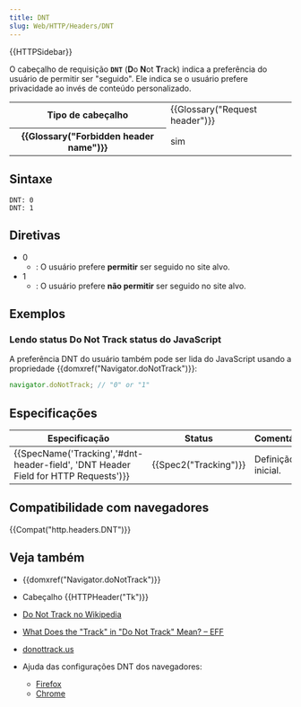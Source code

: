 ```yaml
---
title: DNT
slug: Web/HTTP/Headers/DNT
---
```


{{HTTPSidebar}}

O cabeçalho de requisição **`DNT`** (**D**o **N**ot **T**rack) indica a preferência do usuário de permitir ser "seguido". Ele indica se o usuário prefere privacidade ao invés de conteúdo personalizado.

<table class="properties">
  <tbody>
    <tr>
      <th scope="row">Tipo de cabeçalho</th>
      <td>{{Glossary("Request header")}}</td>
    </tr>
    <tr>
      <th scope="row">{{Glossary("Forbidden header name")}}</th>
      <td>sim</td>
    </tr>
  </tbody>
</table>

## Sintaxe

```
DNT: 0
DNT: 1
```

## Diretivas

- 0
  - : O usuário prefere **permitir** ser seguido no site alvo.
- 1
  - : O usuário prefere **não permitir** ser seguido no site alvo.

## Exemplos

### Lendo status Do Not Track status do JavaScript

A preferência DNT do usuário também pode ser lida do JavaScript usando a propriedade {{domxref("Navigator.doNotTrack")}}:

```js
navigator.doNotTrack; // "0" or "1"
```

## Especificações

| Especificação                                                                                                | Status                       | Comentários        |
| ------------------------------------------------------------------------------------------------------------ | ---------------------------- | ------------------ |
| {{SpecName('Tracking','#dnt-header-field', 'DNT Header Field for HTTP Requests')}} | {{Spec2("Tracking")}} | Definição inicial. |

## Compatibilidade com navegadores

{{Compat("http.headers.DNT")}}

## Veja também

- {{domxref("Navigator.doNotTrack")}}
- Cabeçalho {{HTTPHeader("Tk")}}
- [Do Not Track no Wikipedia](https://en.wikipedia.org/wiki/Do_Not_Track)
- [What Does the "Track" in "Do Not Track" Mean? – EFF](https://www.eff.org/deeplinks/2011/02/what-does-track-do-not-track-mean)
- [donottrack.us](https://donottrack.us/)
- Ajuda das configurações DNT dos navegadores:

  - [Firefox](https://www.mozilla.org/pt-BR/firefox/dnt/)
  - [Chrome](https://support.google.com/chrome/answer/2790761)
